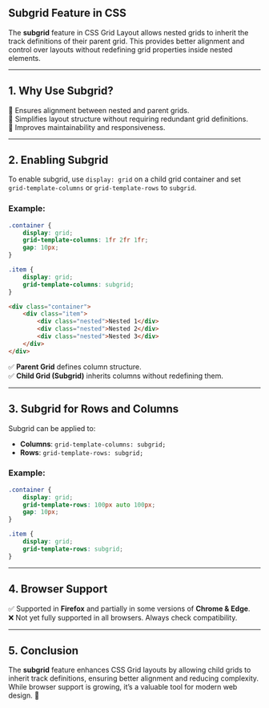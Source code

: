 ## **Subgrid Feature in CSS**

The **subgrid** feature in CSS Grid Layout allows nested grids to inherit the track definitions of their parent grid. This provides better alignment and control over layouts without redefining grid properties inside nested elements.

---

## **1. Why Use Subgrid?**
🔹 Ensures alignment between nested and parent grids.  
🔹 Simplifies layout structure without requiring redundant grid definitions.  
🔹 Improves maintainability and responsiveness.  

---

## **2. Enabling Subgrid**
To enable subgrid, use `display: grid` on a child grid container and set `grid-template-columns` or `grid-template-rows` to `subgrid`.

### **Example:**
```css
.container {
    display: grid;
    grid-template-columns: 1fr 2fr 1fr;
    gap: 10px;
}

.item {
    display: grid;
    grid-template-columns: subgrid;
}
```
```html
<div class="container">
    <div class="item">
        <div class="nested">Nested 1</div>
        <div class="nested">Nested 2</div>
        <div class="nested">Nested 3</div>
    </div>
</div>
```
✅ **Parent Grid** defines column structure.  
✅ **Child Grid (Subgrid)** inherits columns without redefining them.

---

## **3. Subgrid for Rows and Columns**
Subgrid can be applied to:
- **Columns**: `grid-template-columns: subgrid;`
- **Rows**: `grid-template-rows: subgrid;`

### **Example:**
```css
.container {
    display: grid;
    grid-template-rows: 100px auto 100px;
    gap: 10px;
}

.item {
    display: grid;
    grid-template-rows: subgrid;
}
```

---

## **4. Browser Support**
✅ Supported in **Firefox** and partially in some versions of **Chrome & Edge**.  
❌ Not yet fully supported in all browsers. Always check compatibility.

---

## **5. Conclusion**
The **subgrid** feature enhances CSS Grid layouts by allowing child grids to inherit track definitions, ensuring better alignment and reducing complexity. While browser support is growing, it’s a valuable tool for modern web design. 🚀
